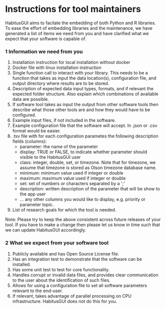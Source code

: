 # Instructions for tool maintainers

HabitusGUI aims to facilate the embedding of both Python and R libraries. To ease the effort of embedding libraries and the maintenance, we have generated a list of items we need from you and have clarified what we expect that your software is capable of.

### 1 Information we need from you

1. Installation instruction for local installation without docker
2. Docker file with linux installation instruction
3. Single function call to interact with your library. This needs to be a function that takes as input the data location(s), configuration file, and output directory where results are to be stored.
4. Description of expected data input types, formats, and if relevant the expected folder structure. Also explain which combinations of available data are possible. 
5. If software tool takes as input the output from other software tools then describe what those other tools are and how they would have to be configured.
6. Example input files, if not included in the software.
7. Example configuration file that the software will accept. In .json or .csv format would be easier.
8. .tsv file with for each configuration parametes the following description fields (columns):
    - parameter: the name of the parameter
    - display: TRUE or FALSE, to indicate whether parameter should visible to the HabitusGUI user
    - class: integer, double, set, or timezone. Note that for timezone, we assume that timezone is stored as Olson timezone database name.
    - minimum: minimum value used if integer or double
    - maximum: maximum value used if integer or double
    - set: set of numbers or characters separated by a ';'
    - description: written description of the parameter that will be show to the app user
    - ... any other columns you would like to display, e.g. priority or parameter topic.
9. List of research goals for which the tool is needed.

Note: Please try to keep the above consistent across future releases of your tool. If you have to make a change then please let us know in time such that we can update HabitusGUI accordingly.

### 2 What we expect from your software tool

1. Publicly available and has Open Source License file.
2. Has an integration test to demonstrate that the software can be installed.
3. Has some unit test to test for core functionality.
4. Handles corrupt or invalid data files, and provides clear communication to the user about the identification of such files.
5. Allows for using a configuration file to set all software parameters relevant to the end-user.
6. If relevant, takes advantage of parallel processing on CPU infrastructure. HabitusGUI does not do this for you.